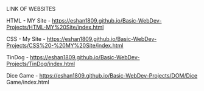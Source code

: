 LINK OF WEBSITES

HTML - MY Site   -  https://eshan1809.github.io/Basic-WebDev-Projects/HTML-MY%20Site/index.html


CSS - My Site    -  https://eshan1809.github.io/Basic-WebDev-Projects/CSS%20-%20MY%20Site/index.html


TinDog           -  https://eshan1809.github.io/Basic-WebDev-Projects/TinDog/index.html


Dice Game        -  https://eshan1809.github.io/Basic-WebDev-Projects/DOM/Dice Game/index.html
